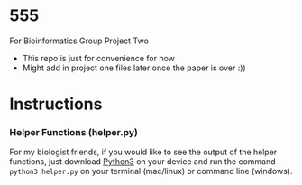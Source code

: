# 555
For Bioinformatics Group Project Two
- This repo is just for convenience for now
- Might add in project one files later once the paper is over :))

# Instructions
### Helper Functions (helper.py)
For my biologist friends, if you would like to see the output of the helper functions, just download [Python3](https://www.python.org/downloads/) on your device and run the command `python3 helper.py` on your terminal (mac/linux) or command line (windows).